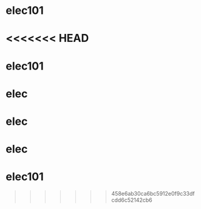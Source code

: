 # elec101
<<<<<<< HEAD
=======
# elec101
# elec
# elec
# elec
# elec101
>>>>>>> 458e6ab30ca6bc5912e0f9c33dfcdd6c52142cb6
